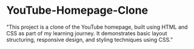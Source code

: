# YouTube-Homepage-Clone

 "This project is a clone of the YouTube homepage, built using HTML and CSS as part of my learning journey. It demonstrates basic layout structuring, responsive design, and styling techniques using CSS."
